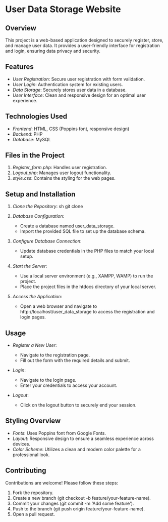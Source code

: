 # User Data Storage Website

## Overview

This project is a web-based application designed to securely register, store, and manage user data. It provides a user-friendly interface for registration and login, ensuring data privacy and security.

## Features

- *User Registration*: Secure user registration with form validation.
- *User Login*: Authentication system for existing users.
- *Data Storage*: Securely stores user data in a database.
- *User Interface*: Clean and responsive design for an optimal user experience.

## Technologies Used

- *Frontend*: HTML, CSS (Poppins font, responsive design)
- *Backend*: PHP
- *Database*: MySQL

## Files in the Project

1. *Register_form.php*: Handles user registration.
2. *Logout.php*: Manages user logout functionality.
3. *style.css*: Contains the styling for the web pages.

## Setup and Installation

1. *Clone the Repository*:
    sh
    git clone <repository-url>
    

2. *Database Configuration*:
    - Create a database named user_data_storage.
    - Import the provided SQL file to set up the database schema.

3. *Configure Database Connection*:
    - Update database credentials in the PHP files to match your local setup.

4. *Start the Server*:
    - Use a local server environment (e.g., XAMPP, WAMP) to run the project.
    - Place the project files in the htdocs directory of your local server.

5. *Access the Application*:
    - Open a web browser and navigate to http://localhost/user_data_storage to access the registration and login pages.

## Usage

- *Register a New User*:
    - Navigate to the registration page.
    - Fill out the form with the required details and submit.
  
- *Login*:
    - Navigate to the login page.
    - Enter your credentials to access your account.

- *Logout*:
    - Click on the logout button to securely end your session.

## Styling Overview

- *Fonts*: Uses Poppins font from Google Fonts.
- *Layout*: Responsive design to ensure a seamless experience across devices.
- *Color Scheme*: Utilizes a clean and modern color palette for a professional look.

## Contributing

Contributions are welcome! Please follow these steps:
1. Fork the repository.
2. Create a new branch (git checkout -b feature/your-feature-name).
3. Commit your changes (git commit -m 'Add some feature').
4. Push to the branch (git push origin feature/your-feature-name).
5. Open a pull request.
